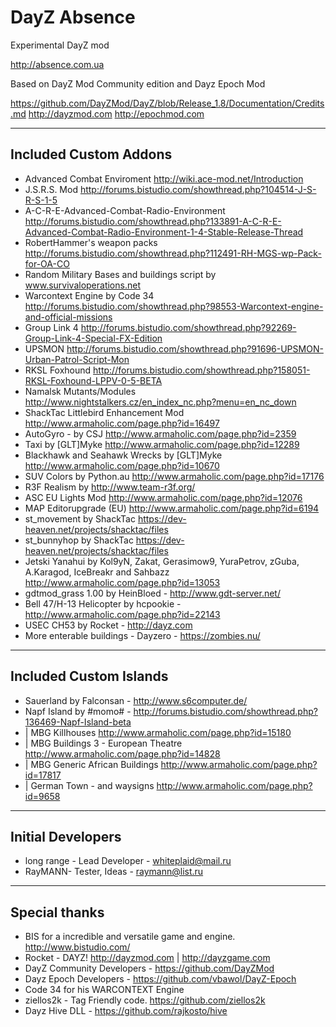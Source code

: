 **DayZ Absence**
================

Experimental DayZ mod 

http://absence.com.ua

Based on DayZ Mod Community edition and Dayz Epoch Mod

https://github.com/DayZMod/DayZ/blob/Release_1.8/Documentation/Credits.md
http://dayzmod.com 
http://epochmod.com

--------------------------
Included Custom Addons
--------------------------
* Advanced Combat Enviroment http://wiki.ace-mod.net/Introduction
* J.S.R.S. Mod http://forums.bistudio.com/showthread.php?104514-J-S-R-S-1-5
* A-C-R-E-Advanced-Combat-Radio-Environment http://forums.bistudio.com/showthread.php?133891-A-C-R-E-Advanced-Combat-Radio-Environment-1-4-Stable-Release-Thread
* RobertHammer's  weapon packs http://forums.bistudio.com/showthread.php?112491-RH-MGS-wp-Pack-for-OA-CO
* Random Military Bases and buildings script by www.survivaloperations.net
* Warcontext Engine by Code 34 http://forums.bistudio.com/showthread.php?98553-Warcontext-engine-and-official-missions
* Group Link 4 http://forums.bistudio.com/showthread.php?92269-Group-Link-4-Special-FX-Edition
* UPSMON http://forums.bistudio.com/showthread.php?91696-UPSMON-Urban-Patrol-Script-Mon
* RKSL Foxhound http://forums.bistudio.com/showthread.php?158051-RKSL-Foxhound-LPPV-0-5-BETA
* Namalsk Mutants/Modules http://www.nightstalkers.cz/en_index_nc.php?menu=en_nc_down
* ShackTac Littlebird Enhancement Mod http://www.armaholic.com/page.php?id=16497
* AutoGyro - by CSJ http://www.armaholic.com/page.php?id=2359
* Taxi by [GLT]Myke http://www.armaholic.com/page.php?id=12289
* Blackhawk and Seahawk Wrecks by [GLT]Myke http://www.armaholic.com/page.php?id=10670
* SUV Colors by Python.au http://www.armaholic.com/page.php?id=17176
* R3F Realism by http://www.team-r3f.org/
* ASC EU Lights Mod http://www.armaholic.com/page.php?id=12076
* MAP Editorupgrade (EU) http://www.armaholic.com/page.php?id=6194
* st_movement by ShackTac https://dev-heaven.net/projects/shacktac/files
* st_bunnyhop by ShackTac https://dev-heaven.net/projects/shacktac/files
* Jetski Yanahui by Kol9yN, Zakat, Gerasimow9, YuraPetrov, zGuba, A.Karagod, IceBreakr and Sahbazz http://www.armaholic.com/page.php?id=13053
* gdtmod_grass 1.00 by HeinBloed - http://www.gdt-server.net/
* Bell 47/H-13 Helicopter by hcpookie - http://www.armaholic.com/page.php?id=22143
* USEC CH53 by Rocket - http://dayz.com
* More enterable buildings - Dayzero - https://zombies.nu/

--------------------------
Included Custom Islands
--------------------------
* Sauerland by Falconsan - http://www.s6computer.de/
* Napf Island by #momo# - http://forums.bistudio.com/showthread.php?136469-Napf-Island-beta
* | MBG Killhouses http://www.armaholic.com/page.php?id=15180
* | MBG Buildings 3 - European Theatre http://www.armaholic.com/page.php?id=14828
* | MBG Generic African Buildings http://www.armaholic.com/page.php?id=17817
* | German Town - and waysigns http://www.armaholic.com/page.php?id=9658

--------------------------
Initial Developers
--------------------------
* long range - Lead Developer - whiteplaid@mail.ru
* RayMANN- Tester, Ideas - raymann@list.ru



--------------------------
Special thanks
--------------------------
* BIS for a incredible and versatile game and engine. http://www.bistudio.com/
* Rocket - DAYZ! http://dayzmod.com | http://dayzgame.com 
* DayZ Community Developers - https://github.com/DayZMod
* Dayz Epoch Developers - https://github.com/vbawol/DayZ-Epoch
* Code 34 for his WARCONTEXT Engine
* ziellos2k - Tag Friendly code. https://github.com/ziellos2k
* Dayz Hive DLL - https://github.com/rajkosto/hive

